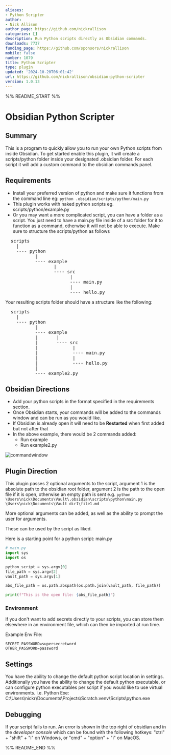 ```yaml
---
aliases:
- Python Scripter
author:
- Nick Allison
author_page: https://github.com/nickrallison
categories: []
description: Run Python scripts directly as Obsidian commands.
downloads: 7737
funding_page: https://github.com/sponsors/nickrallison
mobile: false
number: 1079
title: Python Scripter
type: plugin
updated: '2024-10-20T06:01:42'
url: https://github.com/nickrallison/obsidian-python-scripter
version: 1.0.13
---
```


%% README_START %%

# Obsidian Python Scripter

## Summary 

This is a program to quickly allow you to run your own Python scripts from inside Obsidian. To get started enable this plugin, it will create a scripts/python folder inside your designated .obsidian folder. For each script it will add a custom command to the obsidian commands panel.

## Requirements

- Install your preferred version of python and make sure it functions from the command line eg: ```python .obsidian/scripts/python/main.py```
- This plugin works with naked python scripts eg. scripts/python/example.py
- Or you may want a more complicated script, you can have a folder as a script. You just need to have a main.py file inside of a src folder for it to function as a command, otherwise it will not be able to execute. Make sure to structure the scripts/python as follows
<pre>
  scripts
    |
    ---- python
           |
           ---- example
                  |
                  ---- src
                        |
                        ---- main.py
                        |
                        ---- hello.py
</pre>

   Your resulting scripts folder should have a structure like the following:
  <pre>
  scripts
    | 
    ---- python
           | 
           ---- example 
           |       | 
           |       ---- src 
           |             | 
           |             ---- main.py 
           |             | 
           |             ---- hello.py 
           | 
           ---- example2.py 
</pre>

 ## Obsidian Directions 

 - Add your python scripts in the format specified in the requirements section.
 - Once Obsidian starts, your commands will be added to the commands window and can be run as you would like.
 - If Obsidian is already open it will need to be **Restarted** when first added but not after that
 - In the above example, there would be 2 commands added:
 	- Run example
  	- Run example2.py

![commandwindow](https://github.com/nickrallison/obsidian-python-scripter/assets/99363282/3fcf9fa0-451a-4f55-af9d-ba8d57af92ee)
  
 ## Plugin Direction

This plugin passes 2 optional arguments to the script, argument 1 is the absolute path to the obsidian root folder, argument 2 is the path to the open file if it is open, otherwise an empty path is sent
e.g. ```python \Users\nick\Documents\Vault\.obsidian\scripts\python\main.py \Users\nick\Documents\Vault dir1\file1.md```

More optional arguments can be added, as well as the ability to prompt the user for arguments.

These can be used by the script as liked.

Here is a starting point for a python script: main.py

```python
# main.py
import sys
import os

python_script = sys.argv[0]
file_path = sys.argv[2]
vault_path = sys.argv[1]

abs_file_path = os.path.abspath(os.path.join(vault_path, file_path))

print(f"This is the open file: {abs_file_path}")
```

### Environment

If you don't want to add secrets directly to your scripts, you can store them elsewhere in an environment file, which can then be imported at run time.

Example Env File:
```
SECRET_PASSWORD=supersecretword
OTHER_PASSWORD=password
```

## Settings

You have the ability to change the default python script location in settings. Additionally you have the ability to change the default python executable, or can configure python executables per script if you would like to use virtual environments. i.e. Python Exe: C:\Users\nickr\Documents\Projects\Scratch\.venv\Scripts\python.exe

## Debugging

If your script fails to run. An error is shown in the top right of obsidian and in the *developer console* which can be found with the following  hotkeys: "ctrl" + "shift" + "i" on Windows, or "cmd" + "option" + "i" on MacOS.


%% README_END %%